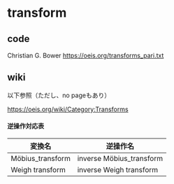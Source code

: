 # transform

## code

Christian G. Bower https://oeis.org/transforms_pari.txt

## wiki

以下参照（ただし、no pageもあり）

https://oeis.org/wiki/Category:Transforms


#### 逆操作対応表

| 変換名 | 逆操作名 |
| --- | --- |
| Möbius_transform    | inverse Möbius_transform |
| Weigh transform     | inverse Weigh transform |
